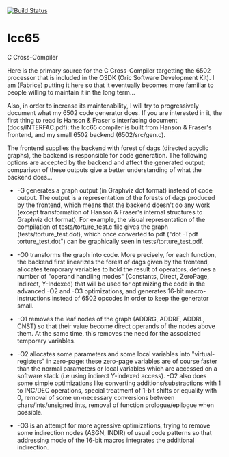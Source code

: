 [![Build Status](https://travis-ci.org/Oric4ever/lcc65.svg?branch=master)](https://travis-ci.org/Oric4ever/lcc65)

# lcc65

C Cross-Compiler

Here is the primary source for the C Cross-Compiler targetting the 6502 processor that is included in the OSDK (Oric Software Development Kit). I am (Fabrice) putting it here so that it eventually becomes more familiar to people willing to maintain it in the long term...

Also, in order to increase its maintenability, I will try to progressively document what my 6502 code generator does. If you are interested in it, the first thing to read is Hanson & Fraser's interfacing document (docs/INTERFAC.pdf): the lcc65 compiler is built from Hanson & Fraser's frontend, and my small 6502 backend (6502/src/gen.c).

The frontend supplies the backend with forest of dags (directed acyclic graphs), the backend is responsible for code generation. The following options are accepted by the backend and affect the generated output; comparison of these outputs give a better understanding of what the backend does...

* -G generates a graph output (in Graphviz dot format) instead of code output. The output is a representation of the forests of dags produced by the frontend, which means that the backend doesn't do any work (except transformation of Hanson & Fraser's internal structures to Graphviz dot format). For example, the visual representation of the compilation of tests/torture_test.c file gives the graph (tests/torture_test.dot), which once converted to pdf ("dot -Tpdf torture_test.dot") can be graphically seen in tests/torture_test.pdf.

* -O0 transforms the graph into code. More precisely, for each function, the backend first linearizes the forest of dags given by the frontend, allocates temporary variables to hold the result of operators, defines a number of "operand handling modes" (Constants, Direct, ZeroPage, Indirect, Y-Indexed) that will be used for optimizing the code in the advanced -O2 and -O3 optimizations, and generates 16-bit macro-instructions instead of 6502 opcodes in order to keep the generator small.

* -O1 removes the leaf nodes of the graph (ADDRG, ADDRF, ADDRL, CNST) so that their value become direct operands of the nodes above them. At the same time, this removes the need for the associated temporary variables.

* -O2 allocates some parameters and some local variables into "virtual-registers" in zero-page: these zero-page variables are of course faster than the normal parameters or local variables which are accessed on a software stack (i.e using indirect Y-indexed access). -O2 also does some simple optimizations like converting additions/substractions with 1 to INC/DEC operations, special treatment of 1-bit shifts or equality with 0, removal of some un-necessary conversions between chars/ints/unsigned ints, removal of function prologue/epilogue when possible.

* -O3 is an attempt for more agressive optimizations, trying to remove some indirection nodes (ASGN, INDIR) of usual code patterns so that addressing mode of the 16-bit macros integrates the additional indirection.
